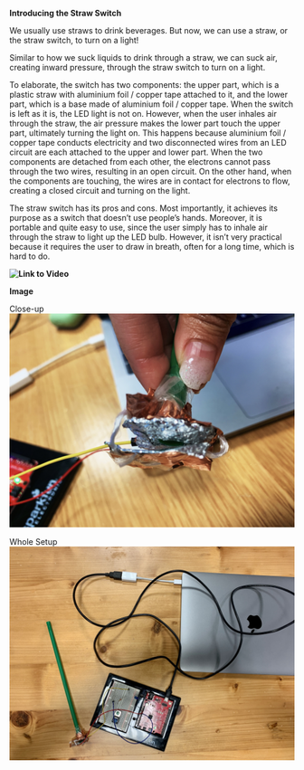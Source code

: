 **Introducing the Straw Switch**


We usually use straws to drink beverages. But now, we can use a straw, or the straw switch, to turn on a light!

Similar to how we suck liquids to drink through a straw, we can suck air, creating inward pressure, through the straw switch to turn on a light.

To elaborate, the switch has two components: the upper part, which is a plastic straw with aluminium foil / copper tape attached to it, and the lower part, which is a base made of aluminium foil / copper tape. When the switch is left as it is, the LED light is not on. However, when the user inhales air through the straw, the air pressure makes the lower part touch the upper part, ultimately turning the light on. This happens because aluminium foil / copper tape conducts electricity and two disconnected wires from an LED circuit are each attached to the upper and lower part. When the two components are detached from each other, the electrons cannot pass through the two wires, resulting in an open circuit. On the other hand, when the components are touching, the wires are in contact for electrons to flow, creating a closed circuit and turning on the light. 

The straw switch has its pros and cons. Most importantly, it achieves its purpose as a switch that doesn’t use people’s hands. Moreover, it is portable and quite easy to use, since the user simply has to inhale air through the straw to light up the LED bulb. However, it isn’t very practical because it requires the user to draw in breath, often for a long time, which is hard to do.  

**![Link to Video](https://www.youtube.com/watch?v=NvTYCpT5Ic8)**

**Image**

Close-up
![](Close_up.jpg)

Whole Setup
![](Whole_setup.jpg)

